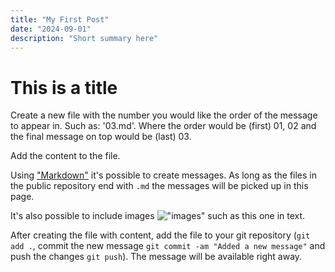```yaml
---
title: "My First Post"
date: "2024-09-01"
description: "Short summary here"
---
```


# This is a title
Create a new file with the number you would like the order of the message to appear in. Such as: '03.md'. Where the order would be (first) 01, 02 and the final message on top would be (last) 03.

Add the content to the file. 

Using ["Markdown"](https://www.markdownguide.org/) it's possible to create messages. As long as the files in the public repository end with `.md` the messages will be picked up in this page.

It's also possible to include images !["images"](https://picsum.photos/200) such as this one in text.

After creating the file with content, add the file to your git repository (`git add .`, commit the new message `git commit -am "Added a new message"` and push the changes `git push`). The message will be available right away.